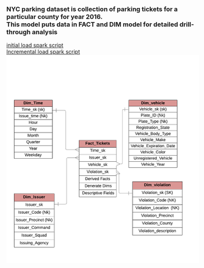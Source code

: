 ### NYC parking dataset is collection of parking tickets for a particular county for year 2016. <br> This model puts data in FACT and DIM model for detailed drill-through analysis 
[initial load spark script](inital_load.py)<br>
[Incremental load spark script](incremental_load.py)
![ER Model](NYCData_ER-model.png)
